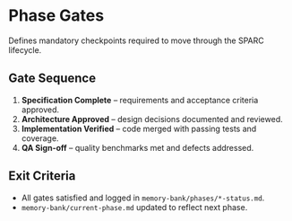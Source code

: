 # Phase Gates

Defines mandatory checkpoints required to move through the SPARC lifecycle.

## Gate Sequence
1. **Specification Complete** – requirements and acceptance criteria approved.
2. **Architecture Approved** – design decisions documented and reviewed.
3. **Implementation Verified** – code merged with passing tests and coverage.
4. **QA Sign-off** – quality benchmarks met and defects addressed.

## Exit Criteria
- All gates satisfied and logged in `memory-bank/phases/*-status.md`.
- `memory-bank/current-phase.md` updated to reflect next phase.
